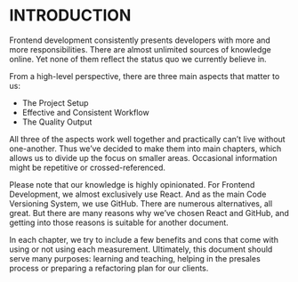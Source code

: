 # INTRODUCTION

Frontend development consistently presents developers with more and more responsibilities. There are almost unlimited sources of knowledge online. Yet none of them reflect the status quo we currently believe in.

From a high-level perspective, there are three main aspects that matter to us:

- The Project Setup
- Effective and Consistent Workflow
- The Quality Output

All three of the aspects work well together and practically can’t live without one-another. Thus we’ve decided to make them into main chapters, which allows us to divide up the focus on smaller areas. Occasional information might be repetitive or crossed-referenced.

Please note that our knowledge is highly opinionated. For Frontend Development, we almost exclusively use React. And as the main Code Versioning System, we use GitHub. There are numerous alternatives, all great. But there are many reasons why we’ve chosen React and GitHub, and getting into those reasons is suitable for another document.

In each chapter, we try to include a few benefits and cons that come with using or not using each measurement. Ultimately, this document should serve many purposes: learning and teaching, helping in the presales process or preparing a refactoring plan for our clients.
